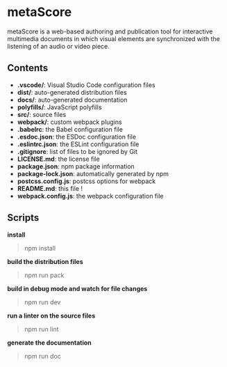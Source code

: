 # metaScore

metaScore is a web-based authoring and publication tool for interactive multimedia documents in which visual elements are synchronized with the listening of an audio or video piece.

## Contents
- __.vscode/__: Visual Studio Code configuration files
- __dist/__: auto-generated distribution files
- __docs/__: auto-generated documentation
- __polyfills/__: JavaScript polyfills
- __src/__: source files
- __webpack/__: custom webpack plugins
- __.babelrc__: the Babel configuration file
- __.esdoc.json__: the ESDoc configuration file
- __.eslintrc.json__: the ESLint configuration file
- __.gitignore__: list of files to be ignored by Git
- __LICENSE.md__: the license file
- __package.json__: npm package information
- __package-lock.json__: automatically generated by npm
- __postcss.config.js__: postcss options for webpack
- __README.md__: this file !
- __webpack.config.js__: the webpack configuration file

## Scripts
__install__
> npm install

__build the distribution files__
> npm run pack

__build in debug mode and watch for file changes__
> npm run dev

__run a linter on the source files__
> npm run lint

__generate the documentation__
> npm run doc